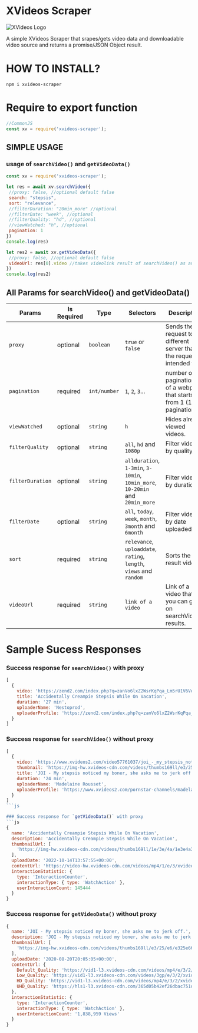 # XVideos Scraper

![XVideos Logo](https://www.xvideos2.com/static-files/v3/img/skins/default/xvideos.com.png)

A simple XVideos Scraper that srapes/gets video data and downloadable video source and returns a promise/JSON Object result.

# HOW TO INSTALL?
```
npm i xvideos-scraper
```

# Require to export function
```js
//CommonJS
const xv = require('xvideos-scraper');
```

## SIMPLE USAGE
### usage of `searchVideo()` and `getVideoData()`
```js
const xv = require('xvideos-scraper');

let res = await xv.searchVideo({
 //proxy: false, //optional default false
 search: "stepsis", 
 sort: "relevance",
 //filterDuration: "20min_more" //optional
 //filterDate: "week", //optional
 //filterQuality: "hd", //optional
 //viewWatched: "h", //optional
 pagination: 1
})
console.log(res)

let res2 = await xv.getVideoData({
 //proxy: false, //optional default false
 videoUrl: res[0].video //takes videolink result of searchVideo() as an input
})
console.log(res2)
```

## All Params for searchVideo() and getVideoData()
Params | Is Required | Type | Selectors | Description | 
--- | --- | --- | --- | ---
`proxy` | optional | `boolean` | `true` or `false` | Sends the request to a different server than the request is intended for.
`pagination` | required | `int/number` | `1`, `2`, `3`... | number of paginations of a webpage that starts from 1 (1st pagination).
`viewWatched` | optional | `string` | `h` | Hides already viewed videos.
`filterQuality` | optional | `string` | `all`, `hd` and `1080p` | Filter videos by quality.
`filterDuration` | optional | `string` | `allduration`, `1-3min`, `3-10min`, `10min_more`, `10-20min` and `20min_more` | Filter videos by duration.
`filterDate` | optional | `string` | `all`, `today`, `week`, `month`, `3month` and `6month` | Filter videos by date uploaded.
`sort` | required | `string` | `relevance`, `uploaddate`, `rating`, `length`, `views` and `random` | Sorts the result videos.
`videoUrl` | required | `string` | `link of a video` | Link of a video that you can get on searchVideo() results.

# Sample Sucess Responses
### Success response for `searchVideo()` with proxy
```js
[
  {
    video: 'https://zend2.com/index.php?q=zanVo6lxZ2WsrKqPqa_Lm5rU1V6VqNCS282clqdwZ5qYaJlpbWaZmZiel8afrcOjod7Bk6SexNDVzZ2Qq62a0tie1JKtn6GimpSiz5Cvw5qW2cufoA',
    title: 'Accidentally Creampie Stepsis While On Vacation',
    duration: '27 min',
    uploaderName: 'Nestoprod',
    uploaderProfile: 'https://zend2.com/index.php?q=zanVo6lxZ2WsrKqPqa_Lm5rU1V6VqNCS1danl6GlmtWUo8amqqaoqKSZ'
  }
]
```

### Success response for `searchVideo()` without proxy
```js
[
  {
    video: 'https://www.xvideos2.com/video57761037/joi_-_my_stepsis_noticed_my_boner_she_asks_me_to_jerk_off.',
    thumbnail: 'https://img-hw.xvideos-cdn.com/videos/thumbs169ll/e3/25/e6/e325e6605d7ac6a447c131a93eb9f401/e325e6605d7ac6a447c131a93eb9f401.23.jpg',
    title: 'JOI - My stepsis noticed my boner, she asks me to jerk off.',
    duration: '24 min',
    uploaderName: 'Madelaine Rousset',
    uploaderProfile: 'https://www.xvideos2.com/pornstar-channels/madelaine_rousset'
  }
]
```js

### Success response for `getVideoData()` with proxy
```js
{
  name: 'Accidentally Creampie Stepsis While On Vacation',
  description: 'Accidentally Creampie Stepsis While On Vacation',
  thumbnailUrl: [
    'https://img-hw.xvideos-cdn.com/videos/thumbs169ll/1e/3e/4a/1e3e4a30c4e3d657ea487f51fc719592/1e3e4a30c4e3d657ea487f51fc719592.1.jpg'
  ],
  uploadDate: '2022-10-14T13:57:55+00:00',
  contentUrl: 'https://video-hw.xvideos-cdn.com/videos/mp4/1/e/3/xvideos.com_1e3e4a30c4e3d657ea487f51fc719592.mp4?e=1667462790&ri=1024&rs=85&h=6bc70ef4e1fe7a266d8ae5a7a094a7d4',
  interactionStatistic: {
    type: 'InteractionCounter',
    interactionType: { type: 'WatchAction' },
    userInteractionCount: 145444
  }
}
```

### Success response for `getVideoData()` without proxy
```js
{
  name: 'JOI - My stepsis noticed my boner, she asks me to jerk off.',
  description: 'JOI - My stepsis noticed my boner, she asks me to jerk off.',
  thumbnailUrl: [
    'https://img-hw.xvideos-cdn.com/videos/thumbs169ll/e3/25/e6/e325e6605d7ac6a447c131a93eb9f401/e325e6605d7ac6a447c131a93eb9f401.23.jpg'
  ],
  uploadDate: '2020-08-20T20:05:05+00:00',
  contentUrl: {
    Default_Quality: 'https://vid1-l3.xvideos-cdn.com/videos/mp4/e/3/2/xvideos.com_e325e6605d7ac6a447c131a93eb9f401.mp4?e=1667465024&ri=1024&rs=85&h=fa62bd3b86152a2fce61e5eec8d94afa',
    Low_Quality: 'https://vid1-l3.xvideos-cdn.com/videos/3gp/e/3/2/xvideos.com_e325e6605d7ac6a447c131a93eb9f401.mp4?e=1667465024&ri=1024&rs=85&h=9ccff3a13ab83548dadb9f5851d4fc6c',
    HD_Quality: 'https://vid1-l3.xvideos-cdn.com/videos/mp4/e/3/2/xvideos.com_e325e6605d7ac6a447c131a93eb9f401.mp4?e=1667465024&ri=1024&rs=85&h=fa62bd3b86152a2fce61e5eec8d94afa',
    UHD_Quality: 'https://hls1-l3.xvideos-cdn.com/365d05b42ef26dbac751d39a1efea3751aa5fd2e-1667465024/videos/hls/e3/25/e6/e325e6605d7ac6a447c131a93eb9f401/hls.m3u8'
  },
  interactionStatistic: {
    type: 'InteractionCounter',
    interactionType: { type: 'WatchAction' },
    userInteractionCount: '1,838,959 Views'
  }
}
```